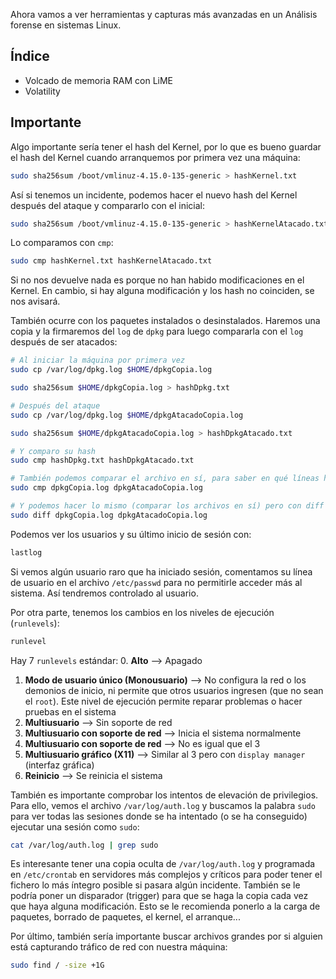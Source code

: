 Ahora vamos a ver herramientas y capturas más avanzadas en un Análisis forense en sistemas Linux.

## Índice
- Volcado de memoria RAM con LiME
- Volatility

## Importante
Algo importante sería tener el hash del Kernel, por lo que es bueno guardar el hash del Kernel cuando arranquemos por primera vez una máquina:
```bash
sudo sha256sum /boot/vmlinuz-4.15.0-135-generic > hashKernel.txt
```
Así si tenemos un incidente, podemos hacer el nuevo hash del Kernel después del ataque y compararlo con el inicial:
```bash
sudo sha256sum /boot/vmlinuz-4.15.0-135-generic > hashKernelAtacado.txt
```
Lo comparamos con `cmp`:
```bash
sudo cmp hashKernel.txt hashKernelAtacado.txt
```
Si no nos devuelve nada es porque no han habido modificaciones en el Kernel.
En cambio, si hay alguna modificación y los hash no coinciden, se nos avisará.

También ocurre con los paquetes instalados o desinstalados.
Haremos una copia y la firmaremos del `log` de `dpkg` para luego compararla con el `log` después de ser atacados:
```bash
# Al iniciar la máquina por primera vez
sudo cp /var/log/dpkg.log $HOME/dpkgCopia.log

sudo sha256sum $HOME/dpkgCopia.log > hashDpkg.txt
```

```bash
# Después del ataque
sudo cp /var/log/dpkg.log $HOME/dpkgAtacadoCopia.log

sudo sha256sum $HOME/dpkgAtacadoCopia.log > hashDpkgAtacado.txt
```

```bash
# Y comparo su hash
sudo cmp hashDpkg.txt hashDpkgAtacado.txt

# También podemos comparar el archivo en sí, para saber en qué líneas hay alguna modificación
sudo cmp dpkgCopia.log dpkgAtacadoCopia.log

# Y podemos hacer lo mismo (comparar los archivos en sí) pero con diff para ver el cambio que ha habido
sudo diff dpkgCopia.log dpkgAtacadoCopia.log
```

Podemos ver los usuarios y su último inicio de sesión con:
```bash
lastlog
```
Si vemos algún usuario raro que ha iniciado sesión, comentamos su línea de usuario en el archivo `/etc/passwd` para no permitirle acceder más al sistema. Así tendremos controlado al usuario.

Por otra parte, tenemos los cambios en los niveles de ejecución (`runlevels`):
```bash
runlevel
```
Hay 7 `runlevels` estándar:
0. **Alto** --> Apagado
1. **Modo de usuario único (Monousuario)** --> No configura la red o los demonios de inicio, ni permite que otros usuarios ingresen (que no sean el `root`). Este nivel de ejecución permite reparar problemas o hacer pruebas en el sistema
2. **Multiusuario** --> Sin soporte de red
3. **Multiusuario con soporte de red** --> Inicia el sistema normalmente
4. **Multiusuario con soporte de red** --> No es igual que el 3
5. **Multiusuario gráfico (X11)** --> Similar al 3 pero con `display manager` (interfaz gráfica)
6. **Reinicio** --> Se reinicia el sistema

También es importante comprobar los intentos de elevación de privilegios. Para ello, vemos el archivo `/var/log/auth.log` y buscamos la palabra `sudo` para ver todas las sesiones donde se ha intentado (o se ha conseguido) ejecutar una sesión como `sudo`:
```bash
cat /var/log/auth.log | grep sudo
```
Es interesante tener una copia oculta de `/var/log/auth.log` y programada en `/etc/crontab` en servidores más complejos y críticos para poder tener el fichero lo más íntegro posible si pasara algún incidente. También se le podría poner un disparador (trigger) para que se haga la copia cada vez que haya alguna modificación.
Esto se le recomienda ponerlo a la carga de paquetes, borrado de paquetes, el kernel, el arranque...

Por último, también sería importante buscar archivos grandes por si alguien está capturando tráfico de red con nuestra máquina:
```bash
sudo find / -size +1G
```
